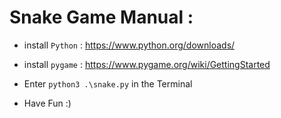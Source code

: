# Snake Game Manual :

- install ``Python`` : https://www.python.org/downloads/

- install ``pygame`` : https://www.pygame.org/wiki/GettingStarted 

- Enter ``python3 .\snake.py`` in the Terminal

- Have Fun :) 
